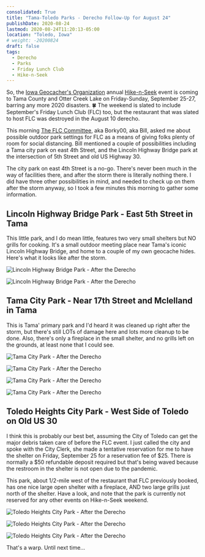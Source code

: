 ```yaml
---
consolidated: True
title: "Tama-Toledo Parks - Derecho Follow-Up for August 24"
publishDate: 2020-08-24
lastmod: 2020-08-24T11:20:13-05:00
location: "Toledo, Iowa"
# weight: -20200824
draft: false
tags:
  - Derecho
  - Parks
  - Friday Lunch Club
  - Hike-n-Seek
---
```


So, the [Iowa Geocacher's Organization](https://iowageocachers.org) annual [Hike-n-Seek](https://coord.info/GC8TJ9F) event is coming to Tama County and Otter Creek Lake on Friday-Sunday, September 25-27, barring any more 2020 disasters. :four_leaf_clover: The weekend is slated to include September's Friday Lunch Club (FLC) too, but the restaurant that was slated to host FLC was destroyed in the August 10 derecho.

This morning [The FLC Committee](https://www.geocaching.com/p/default.aspx?guid=77b132a8-363f-4989-97d0-8e44db236ada&wid=caae59c7-5c17-43b9-a980-98d6c1a7d7da&ds=2), aka Borky00, aka Bill, asked me about possible outdoor park settings for FLC as a means of giving folks plenty of room for social distancing. Bill mentioned a couple of possibilities including a Tama city park on east 4th Street, and the Lincoln Highway Bridge park at the intersection of 5th Street and old US Highway 30.

The city park on east 4th Street is a no-go. There's never been much in the way of facilities there, and after the storm there is literally nothing there. I did have three other possibilities in mind, and needed to check up on them after the storm anyway, so I took a few minutes this morning to gather some information.

## Lincoln Highway Bridge Park - East 5th Street in Tama

This little park, and I do mean little, features two very small shelters but NO grills for cooking. It's a small outdoor meeting place near Tama's iconic Lincoln Highway Bridge, and home to a couple of my own geocache hides.  Here's what it looks like after the storm.

![Lincoln Highway Bridge Park - After the Derecho](https://images-summittdweller.nyc3.digitaloceanspaces.com/2020-Aug-10-Derecho/IMG_0331.png "Lincoln Highway Bridge Park - After the Derecho")

![Lincoln Highway Bridge Park - After the Derecho](https://images-summittdweller.nyc3.digitaloceanspaces.com/2020-Aug-10-Derecho/IMG_0330.png "Lincoln Highway Bridge Park - After the Derecho")

## Tama City Park - Near 17th Street and Mclelland in Tama

This is Tama' primary park and I'd heard it was cleaned up right after the storm, but there's still LOTs of damage here and lots more cleanup to be done. Also, there's only a fireplace in the small shelter, and no grills left on the grounds, at least none that I could see.

![Tama City Park - After the Derecho](https://images-summittdweller.nyc3.digitaloceanspaces.com/2020-Aug-10-Derecho/IMG_0332.png "Tama City Park - After the Derecho")

![Tama City Park - After the Derecho](https://images-summittdweller.nyc3.digitaloceanspaces.com/2020-Aug-10-Derecho/IMG_0333.png "Tama City Park - After the Derecho")

![Tama City Park - After the Derecho](https://images-summittdweller.nyc3.digitaloceanspaces.com/2020-Aug-10-Derecho/IMG_0334.png "Tama City Park - After the Derecho")

![Tama City Park - After the Derecho](https://images-summittdweller.nyc3.digitaloceanspaces.com/2020-Aug-10-Derecho/IMG_0335.png "Tama City Park - After the Derecho")

## Toledo Heights City Park - West Side of Toledo on Old US 30

I think this is probably our best bet, assuming the City of Toledo can get the major debris taken care of before the FLC event. I just called the city and spoke with the City Clerk, she made a tentative reservation for me to have the shelter on Friday, September 25 for a reservation fee of $25. There is normally a $50 refundable deposit required but that's being waved because the restroom in the shelter is not open due to the pandemic.

This park, about 1/2-mile west of the restaurant that FLC previously booked, has one nice large open shelter with a fireplace, AND two large grills just north of the shelter.  Have a look, and note that the park is currently not reserved for any other events on Hike-n-Seek weekend.

![Toledo Heights City Park - After the Derecho](https://images-summittdweller.nyc3.digitaloceanspaces.com/2020-Aug-10-Derecho/IMG_0327.png "Toledo Heights City Park - After the Derecho")

![Toledo Heights City Park - After the Derecho](https://images-summittdweller.nyc3.digitaloceanspaces.com/2020-Aug-10-Derecho/IMG_0328.png "Toledo Heights City Park - After the Derecho")

![Toledo Heights City Park - After the Derecho](https://images-summittdweller.nyc3.digitaloceanspaces.com/2020-Aug-10-Derecho/IMG_0329.png "Toledo Heights City Park - After the Derecho")


That's a warp. Until next time...
